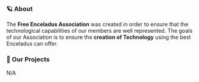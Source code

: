 ### :ringed_planet: About 
The **Free Enceladus Association** was created in order to ensure that the technological capabilities of our members are well represented. 
The goals of our Association is to ensure the **creation of Technology** using the best Enceladus can offer.

### :star2: Our Projects 
N/A
